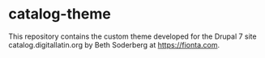 # catalog-theme
This repository contains the custom theme developed for the Drupal 7 site catalog.digitallatin.org by Beth Soderberg at https://fionta.com.
